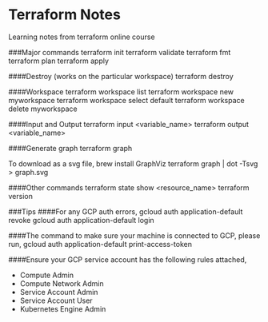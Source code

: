# Terraform Notes
Learning notes from terraform online course

###Major commands
terraform init
terraform validate
terraform fmt
terraform plan
terraform apply

####Destroy (works on the particular workspace)
terraform destroy

####Workspace
terraform workspace list
terraform workspace new myworkspace
terraform workspace select default
terraform workspace delete myworkspace

####Input and Output
terraform input <variable_name>
terraform output <variable_name>

####Generate graph
terraform graph

To download as a svg file,
brew install GraphViz
terraform graph | dot -Tsvg > graph.svg


####Other commands
terraform state show <resource_name>
terraform version


###Tips
####For any GCP auth errors,
gcloud auth application-default revoke
gcloud auth application-default login

####The command to make sure your machine is connected to GCP, please run,
gcloud auth application-default print-access-token

####Ensure your GCP service account has the following rules attached,
- Compute Admin
- Compute Network Admin
- Service Account Admin
- Service Account User
- Kubernetes Engine Admin
